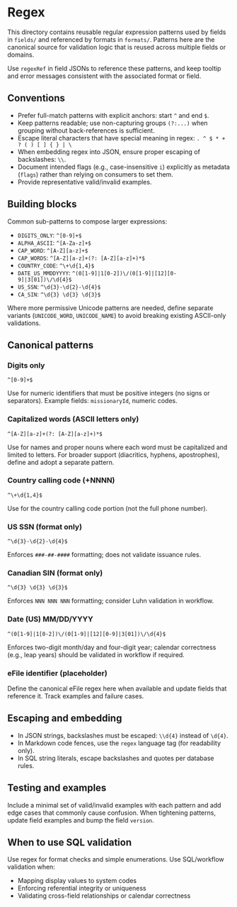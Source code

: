 # Regex

This directory contains reusable regular expression patterns used by fields in
`fields/` and referenced by formats in `formats/`. Patterns here are the
canonical source for validation logic that is reused across multiple fields or
domains.

Use `regexRef` in field JSONs to reference these patterns, and keep tooltip and
error messages consistent with the associated format or field.

## Conventions

- Prefer full-match patterns with explicit anchors: start `^` and end `$`.
- Keep patterns readable; use non-capturing groups `(?:...)` when grouping
  without back-references is sufficient.
- Escape literal characters that have special meaning in regex: `. ^ $ * + ? ( ) [ ] { } | \`
- When embedding regex into JSON, ensure proper escaping of backslashes: `\\`.
- Document intended flags (e.g., case-insensitive `i`) explicitly as metadata
  (`flags`) rather than relying on consumers to set them.
- Provide representative valid/invalid examples.

## Building blocks

Common sub-patterns to compose larger expressions:

- `DIGITS_ONLY`: `^[0-9]+$`
- `ALPHA_ASCII`: `^[A-Za-z]+$`
- `CAP_WORD`: `^[A-Z][a-z]+$`
- `CAP_WORDS`: `^[A-Z][a-z]+(?: [A-Z][a-z]+)*$`
- `COUNTRY_CODE`: `^\+\d{1,4}$`
- `DATE_US_MMDDYYYY`: `^(0[1-9]|1[0-2])\/(0[1-9]|[12][0-9]|3[01])\/\d{4}$`
- `US_SSN`: `^\d{3}-\d{2}-\d{4}$`
- `CA_SIN`: `^\d{3} \d{3} \d{3}$`

Where more permissive Unicode patterns are needed, define separate variants
(`UNICODE_WORD`, `UNICODE_NAME`) to avoid breaking existing ASCII-only
validations.

## Canonical patterns

### Digits only

```regex
^[0-9]+$
```

Use for numeric identifiers that must be positive integers (no signs or
separators). Example fields: `missionaryId`, numeric codes.

### Capitalized words (ASCII letters only)

```regex
^[A-Z][a-z]+(?: [A-Z][a-z]+)*$
```

Use for names and proper nouns where each word must be capitalized and limited
to letters. For broader support (diacritics, hyphens, apostrophes), define and
adopt a separate pattern.

### Country calling code (+NNNN)

```regex
^\+\d{1,4}$
```

Use for the country calling code portion (not the full phone number).

### US SSN (format only)

```regex
^\d{3}-\d{2}-\d{4}$
```

Enforces `###-##-####` formatting; does not validate issuance rules.

### Canadian SIN (format only)

```regex
^\d{3} \d{3} \d{3}$
```

Enforces `NNN NNN NNN` formatting; consider Luhn validation in workflow.

### Date (US) MM/DD/YYYY

```regex
^(0[1-9]|1[0-2])\/(0[1-9]|[12][0-9]|3[01])\/\d{4}$
```

Enforces two-digit month/day and four-digit year; calendar correctness (e.g.,
leap years) should be validated in workflow if required.

### eFile identifier (placeholder)

Define the canonical eFile regex here when available and update fields that
reference it. Track examples and failure cases.

## Escaping and embedding

- In JSON strings, backslashes must be escaped: `\\d{4}` instead of `\d{4}`.
- In Markdown code fences, use the `regex` language tag (for readability only).
- In SQL string literals, escape backslashes and quotes per database rules.

## Testing and examples

Include a minimal set of valid/invalid examples with each pattern and add edge
cases that commonly cause confusion. When tightening patterns, update field
examples and bump the field `version`.

## When to use SQL validation

Use regex for format checks and simple enumerations. Use SQL/workflow validation
when:

- Mapping display values to system codes
- Enforcing referential integrity or uniqueness
- Validating cross-field relationships or calendar correctness